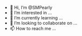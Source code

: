 - 👋 Hi, I’m @SMPearly
- 👀 I’m interested in ...
- 🌱 I’m currently learning ...
- 💞️ I’m looking to collaborate on ...
- 📫 How to reach me ...

<!---
SMPearly/SMPearly is a ✨ special ✨ repository because its `README.md` (this file) appears on your GitHub profile.
You can click the Preview link to take a look at your changes.
--->
